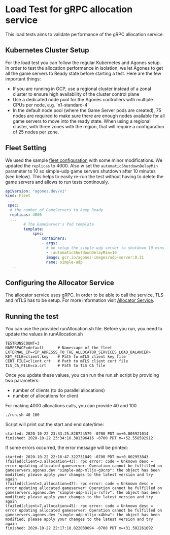 # Load Test for gRPC allocation service

This load tests aims to validate performance of the gRPC allocation service.

## Kubernetes Cluster Setup

For the load test you can follow the regular Kubernetes and Agones setup. In order to test the allocation performance in isolation, we let Agones to get all
the game servers to Ready state before starting a test.
Here are the few important things:
- If you are running in GCP, use a regional cluster instead of a zonal cluster to ensure high availability of the cluster control plane
- Use a dedicated node pool for the Agones controllers with multiple CPUs per node, e.g. `n1-standard-4'
- In the default node pool (where the Game Server pods are created), 75 nodes are required to make sure there are enough nodes available for all game servers to move into the ready state. When using a regional cluster, with three zones with the region, that will require a configuration of 25 nodes per zone.

## Fleet Setting

We used the sample [fleet configuration](https://github.com/googleforgames/agones/blob/master/examples/fleet.yaml) with some minor modifications. We updated the `replicas` to 4000. 
Also w set the `automaticShutdownDelayMin` parameter to 10 so simple-udp game servers shutdown after 10 minutes (see below).
This helps to easily re-run the test without having to delete the game servers and allows to run tests continously. 

```yaml
apiVersion: "agones.dev/v1"
kind: Fleet
 ...
 spec:
  # the number of GameServers to keep Ready 
  replicas: 4000
  ...
        # The GameServer's Pod template
        template:
            spec:
                containers:
                - args:
                  # We setup the simple-udp server to shutdown 10 mins after allocation 
                  - -automaticShutdownDelayMin=10
                  image: gcr.io/agones-images/udp-server:0.21
                  name: simple-udp
  ...
```

## Configuring the Allocator Service

The allocator service uses gRPC. In order to be able to call the service, TLS and mTLS has to be setup.
For more information visit [Allocator Service](https://agones.dev/site/docs/advanced/allocator-service).

## Running the test

You can use the provided runAllocation.sh file. Before you run, you need to update the values in runAllocation.sh

```
TESTRUNSCOUNT=3
NAMESPACE=default      # Namescape of the fleet
EXTERNAL_IP=<IP_ADRESSS_TO_THE_ALLOCATOR_SERVICES_LOAD_BALANCER>
KEY_FILE=client.key    # Path to mTLS client key file 
CERT_FILE=client.crt   # Path to mTLS client cert file
TLS_CA_FILE=ca.crt     # Path to TLS CA file
```
Once you update these values, you can run the run.sh script by providing two parameters: 
- number of clients (to do parallel allocations)
- number of allocations for client

For making 4000 allocations calls, you can provide 40 and 100

```
./run.sh 40 100
```

Script will print out the start and end date/time:
```
started: 2020-10-22 23:33:25.828724579 -0700 PDT m=+0.005921014
finished: 2020-10-22 23:34:18.381396416 -0700 PDT m=+52.558592912
```

If some errors occurred, the error message will be printed:
```
started: 2020-10-22 22:16:47.322731849 -0700 PDT m=+0.002953843
(failed(client=3,allocation=43): rpc error: code = Unknown desc = error updating allocated gameserver: Operation cannot be fulfilled on gameservers.agones.dev "simple-udp-mlljx-g9crp": the object has been modified; please apply your changes to the latest version and try again
(failed(client=2,allocation=47): rpc error: code = Unknown desc = error updating allocated gameserver: Operation cannot be fulfilled on gameservers.agones.dev "simple-udp-mlljx-rxflv": the object has been modified; please apply your changes to the latest version and try again
(failed(client=7,allocation=45): rpc error: code = Unknown desc = error updating allocated gameserver: Operation cannot be fulfilled on gameservers.agones.dev "simple-udp-mlljx-x4khw": the object has been modified; please apply your changes to the latest version and try again
finished: 2020-10-22 22:17:18.822039094 -0700 PDT m=+31.502261092
```
